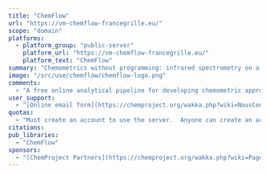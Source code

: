 ```yaml
---
title: "ChemFlow"
url: "https://vm-chemflow-francegrille.eu/"
scope: "domain"
platforms:
  - platform_group: "public-server"
    platform_url: "https://vm-chemflow-francegrille.eu/"
    platform_text: "ChemFlow"
summary: "Chemometrics without programming: infrared spectrometry on a Galaxy platform."
image: "/src/use/chemflow/chemflow-logo.png"
comments:
  - "A free online analytical pipeline for developing chemometric approaches."
user_support:
  - "[Online email form](https://chemproject.org/wakka.php?wiki=NousContacter)"
quotas:
  - "Must create an account to use the server.  Anyone can create an account."
citations:
pub_libraries:
  - "ChemFlow"
sponsors:
  - "[ChemProject Partners](https://chemproject.org/wakka.php?wiki=PagePrincipale)"
---
```

